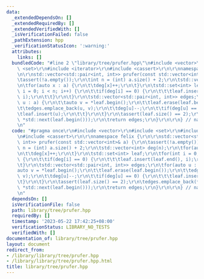 ```yaml
---
data:
  _extendedDependsOn: []
  _extendedRequiredBy: []
  _extendedVerifiedWith: []
  _isVerificationFailed: false
  _pathExtension: hpp
  _verificationStatusIcon: ':warning:'
  attributes:
    links: []
  bundledCode: "#line 2 \"library/tree/prufer.hpp\"\n#include <vector>\r\n#include\
    \ <set>\r\n#include <iterator>\r\n#include <cassert>\r\n\r\nnamespace felix {\r\
    \n\r\nstd::vector<std::pair<int, int>> prufer(const std::vector<int>& a) {\r\n\
    \tassert(!a.empty());\r\n\tint n = (int) a.size() + 2;\r\n\tstd::vector<int> deg(n);\r\
    \n\tfor(auto x : a) {\r\n\t\tdeg[x]++;\r\n\t}\r\n\tstd::set<int> leaf;\r\n\tfor(int\
    \ i = 0; i < n; i++) {\r\n\t\tif(deg[i] == 0) {\r\n\t\t\tleaf.insert(leaf.end(),\
    \ i);\r\n\t\t}\r\n\t}\r\n\tstd::vector<std::pair<int, int>> edges;\r\n\tfor(auto\
    \ u : a) {\r\n\t\tauto v = *leaf.begin();\r\n\t\tleaf.erase(leaf.begin());\r\n\
    \t\tedges.emplace_back(u, v);\r\n\t\tdeg[u]--;\r\n\t\tif(deg[u] == 0) {\r\n\t\t\
    \tleaf.insert(u);\r\n\t\t}\r\n\t}\r\n\tassert(leaf.size() == 2);\r\n\tedges.emplace_back(*leaf.begin(),\
    \ *std::next(leaf.begin()));\r\n\treturn edges;\r\n}\r\n\r\n} // namespace felix\r\
    \n"
  code: "#pragma once\r\n#include <vector>\r\n#include <set>\r\n#include <iterator>\r\
    \n#include <cassert>\r\n\r\nnamespace felix {\r\n\r\nstd::vector<std::pair<int,\
    \ int>> prufer(const std::vector<int>& a) {\r\n\tassert(!a.empty());\r\n\tint\
    \ n = (int) a.size() + 2;\r\n\tstd::vector<int> deg(n);\r\n\tfor(auto x : a) {\r\
    \n\t\tdeg[x]++;\r\n\t}\r\n\tstd::set<int> leaf;\r\n\tfor(int i = 0; i < n; i++)\
    \ {\r\n\t\tif(deg[i] == 0) {\r\n\t\t\tleaf.insert(leaf.end(), i);\r\n\t\t}\r\n\
    \t}\r\n\tstd::vector<std::pair<int, int>> edges;\r\n\tfor(auto u : a) {\r\n\t\t\
    auto v = *leaf.begin();\r\n\t\tleaf.erase(leaf.begin());\r\n\t\tedges.emplace_back(u,\
    \ v);\r\n\t\tdeg[u]--;\r\n\t\tif(deg[u] == 0) {\r\n\t\t\tleaf.insert(u);\r\n\t\
    \t}\r\n\t}\r\n\tassert(leaf.size() == 2);\r\n\tedges.emplace_back(*leaf.begin(),\
    \ *std::next(leaf.begin()));\r\n\treturn edges;\r\n}\r\n\r\n} // namespace felix\r\
    \n"
  dependsOn: []
  isVerificationFile: false
  path: library/tree/prufer.hpp
  requiredBy: []
  timestamp: '2023-05-22 17:42:25+08:00'
  verificationStatus: LIBRARY_NO_TESTS
  verifiedWith: []
documentation_of: library/tree/prufer.hpp
layout: document
redirect_from:
- /library/library/tree/prufer.hpp
- /library/library/tree/prufer.hpp.html
title: library/tree/prufer.hpp
---
```

